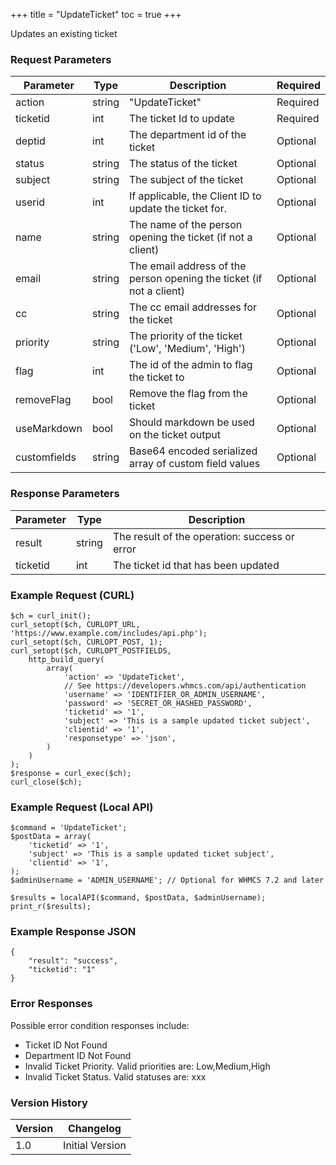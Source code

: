 +++
title = "UpdateTicket"
toc = true
+++

Updates an existing ticket

### Request Parameters

| Parameter | Type | Description | Required |
| --------- | ---- | ----------- | -------- |
| action | string | "UpdateTicket" | Required |
| ticketid | int | The ticket Id to update | Required |
| deptid | int | The department id of the ticket | Optional |
| status | string | The status of the ticket | Optional |
| subject | string | The subject of the ticket | Optional |
| userid | int | If applicable, the Client ID to update the ticket for. | Optional |
| name | string | The name of the person opening the ticket (if not a client) | Optional |
| email | string | The email address of the person opening the ticket (if not a client) | Optional |
| cc | string | The cc email addresses for the ticket | Optional |
| priority | string | The priority of the ticket ('Low', 'Medium', 'High') | Optional |
| flag | int | The id of the admin to flag the ticket to | Optional |
| removeFlag | bool | Remove the flag from the ticket | Optional |
| useMarkdown | bool | Should markdown be used on the ticket output | Optional |
| customfields | string | Base64 encoded serialized array of custom field values | Optional |

### Response Parameters

| Parameter | Type | Description |
| --------- | ---- | ----------- |
| result | string | The result of the operation: success or error |
| ticketid | int | The ticket id that has been updated |


### Example Request (CURL)

```
$ch = curl_init();
curl_setopt($ch, CURLOPT_URL, 'https://www.example.com/includes/api.php');
curl_setopt($ch, CURLOPT_POST, 1);
curl_setopt($ch, CURLOPT_POSTFIELDS,
    http_build_query(
        array(
            'action' => 'UpdateTicket',
            // See https://developers.whmcs.com/api/authentication
            'username' => 'IDENTIFIER_OR_ADMIN_USERNAME',
            'password' => 'SECRET_OR_HASHED_PASSWORD',
            'ticketid' => '1',
            'subject' => 'This is a sample updated ticket subject',
            'clientid' => '1',
            'responsetype' => 'json',
        )
    )
);
$response = curl_exec($ch);
curl_close($ch);
```


### Example Request (Local API)

```
$command = 'UpdateTicket';
$postData = array(
    'ticketid' => '1',
    'subject' => 'This is a sample updated ticket subject',
    'clientid' => '1',
);
$adminUsername = 'ADMIN_USERNAME'; // Optional for WHMCS 7.2 and later

$results = localAPI($command, $postData, $adminUsername);
print_r($results);
```


### Example Response JSON

```
{
    "result": "success",
    "ticketid": "1"
}
```


### Error Responses

Possible error condition responses include:

* Ticket ID Not Found
* Department ID Not Found
* Invalid Ticket Priority. Valid priorities are: Low,Medium,High
* Invalid Ticket Status. Valid statuses are: xxx


### Version History

| Version | Changelog |
| ------- | --------- |
| 1.0 | Initial Version |
